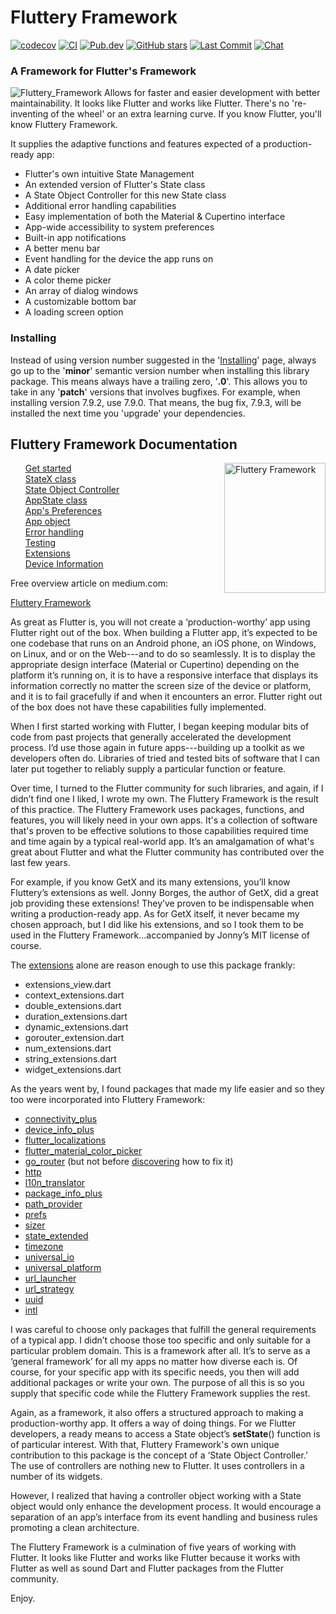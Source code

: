 <!-- https://pub.dev/packages/dartdoc -->
# Fluttery Framework
[![codecov](https://codecov.io/gh/AndriousSolutions/fluttery_framework/branch/master/graph/badge.svg)](https://codecov.io/gh/AndriousSolutions/fluttery_framework)
[![CI](https://github.com/AndriousSolutions/fluttery_framework/actions/workflows/format_test_and_relase.yml/badge.svg)](https://github.com/AndriousSolutions/fluttery_framework/actions/workflows/format_test_and_relase.yml)
[![Pub.dev](https://img.shields.io/pub/v/fluttery_framework.svg)](https://pub.dev/packages/fluttery_framework)
[![GitHub stars](https://img.shields.io/github/stars/AndriousSolutions/fluttery_framework.svg?style=social&amp;logo=github)](https://github.com/AndriousSolutions/fluttery_framework/stargazers)
[![Last Commit](https://img.shields.io/github/last-commit/AndriousSolutions/fluttery_framework)](https://github.com/AndriousSolutions/fluttery_framework/commits/master)
[![Chat](https://img.shields.io/discord/419322779851030538.svg?logo=discord)](https://discord.gg/TyPmeMc)
### A Framework for Flutter's Framework
![Fluttery_Framework](https://user-images.githubusercontent.com/32497443/185770676-89af0669-9040-4dc6-ad5b-412ed9fed5e5.jpg)
Allows for faster and easier development with better maintainability. It looks like Flutter and works like Flutter.
There's no 're-inventing of the wheel' or an extra learning curve. If you know Flutter, you'll know Fluttery Framework.  

It supplies the adaptive functions and features expected of a production-ready app:
* Flutter's own intuitive State Management
* An extended version of Flutter's State class
* A State Object Controller for this new State class
* Additional error handling capabilities
* Easy implementation of both the Material & Cupertino interface
* App-wide accessibility to system preferences
* Built-in app notifications
* A better menu bar
* Event handling for the device the app runs on
* A date picker
* A color theme picker
* An array of dialog windows
* A customizable bottom bar
* A loading screen option

### Installing
Instead of using version number suggested in the '[Installing](https://pub.dev/packages/fluttery_framework#-installing-tab-)' page, 
always go up to the '**minor**' semantic version number when installing this library package. 
This means always have a trailing zero, '**.0**'.
This allows you to take in any '**patch**' versions that involves bugfixes. 
For example, when installing version 7.9.2, use 7.9.0. That means, the bug fix, 7.9.3, will be 
installed the next time you 'upgrade' your dependencies.

## Fluttery Framework Documentation

<img align="right" src="https://github.com/AndriousSolutions/fluttery_framework/assets/32497443/46cf193f-a3cc-452b-94b2-01207ba18ea2" alt="Fluttery Framework" style="width:162px;height:208px;">

<ul style="list-style-type: none">
   <li id="started"><a href="https://pub.dev/documentation/fluttery_framework/latest/topics/Get%20started-topic.html">Get&nbsp;started</a></li>
   <li id="statex"><a href="https://pub.dev/documentation/fluttery_framework/latest/topics/StateX%20class-topic.html">StateX class</a></li>
   <li id="controller"><a href="https://pub.dev/documentation/fluttery_framework/latest/topics/State%20Object%20Controller-topic.html">State&nbsp;Object&nbsp;Controller</a></li>
   <li id="appstate"><a href="https://pub.dev/documentation/fluttery_framework/latest/topics/AppState%20class-topic.html">AppState class</a></li>
   <li id="app-prefs"><a href="https://pub.dev/documentation/fluttery_framework/latest/topics/App's%20Preferences-topic.html">App's&nbsp;Preferences</a></li>
   <li id="app-object"><a href="https://pub.dev/documentation/fluttery_framework/latest/topics/App%20object-topic.html">App object</a></li>
   <li id="error"><a href="https://pub.dev/documentation/fluttery_framework/latest/topics/Error%20handling-topic.html">Error&nbsp;handling</a></li>
   <li id="testing"><a href="https://pub.dev/documentation/fluttery_framework/latest/topics/Testing-topic.html">Testing</a></li>
   <li id="extensions"><a href="https://pub.dev/documentation/fluttery_framework/latest/topics/Extensions-topic.html">Extensions</a></li>
   <li id="device"><a href="https://pub.dev/documentation/fluttery_framework/latest/topics/Device%20Information-topic.html">Device Information</a></li>
</ul>

Free overview article on medium.com:

[Fluttery Framework](https://andrious.medium.com/the-fluttery-framework-35480fb834da)

As great as Flutter is, you will not create a ‘production-worthy’ app using Flutter right out of the box. 
When building a Flutter app, it’s expected to be one codebase that runs on an Android phone, 
an iOS phone, on Windows, on Linux, and or on the Web---and to do so seamlessly. 
It is to display the appropriate design interface (Material or Cupertino) depending on the platform it’s running on, 
it is to have a responsive interface that displays its information correctly no matter the screen size of the device or platform, 
and it is to fail gracefully if and when it encounters an error. 
Flutter right out of the box does not have these capabilities fully implemented.

When I first started working with Flutter, 
I began keeping modular bits of code from past projects that generally accelerated the development process. 
I’d use those again in future apps---building up a toolkit as we developers often do. 
Libraries of tried and tested bits of software that I can later put together to reliably supply a particular function or feature.

Over time, I turned to the Flutter community for such libraries, and again, 
if I didn’t find one I liked, I wrote my own. The Fluttery Framework is the result of this practice.
The Fluttery Framework uses packages, functions, and features, you will likely need in your own apps. 
It's a collection of software that's proven to be effective solutions to those capabilities required time and time again by a typical real-world app. 
It’s an amalgamation of what's great about Flutter and what the Flutter community has contributed over the last few years.

For example, if you know GetX and its many extensions, you’ll know Fluttery’s extensions as well. 
Jonny Borges, the author of GetX, did a great job providing these extensions! 
They’ve proven to be indispensable when writing a production-ready app. 
As for GetX itself, it never became my chosen approach, but I did like his extensions, 
and so I took them to be used in the Fluttery Framework…accompanied by Jonny’s MIT license of course.

The [extensions]( https://github.com/AndriousSolutions/fluttery_framework/tree/3fa2b01917cd975350068b956013eaf2ccadda90/lib/view/extensions) alone are reason enough to use this package frankly:
- extensions_view.dart
- context_extensions.dart
- double_extensions.dart
- duration_extensions.dart
- dynamic_extensions.dart
- gorouter_extension.dart
- num_extensions.dart
- string_extensions.dart
- widget_extensions.dart

As the years went by, I found packages that made my life easier and so they too were incorporated into Fluttery Framework:

- [connectivity_plus]( https://pub.dartlang.org/packages/connectivity_plus)
- [device_info_plus]( https://pub.dev/packages/device_info_plus)
- [flutter_localizations]( https://pub.dev/packages/flutter_localization)
- [flutter_material_color_picker]( https://pub.dev/packages/flutter_material_color_picker)
- [go_router]( https://pub.dev/packages/go_router) (but not before [discovering]( https://github.com/flutter/flutter/issues/123570#issuecomment-1588610299) how to fix it)
- [http](https://pub.dev/packages/http)
- [l10n_translator](https://pub.dev/packages/i10n_translator)
- [package_info_plus](https://pub.dev/packages/package_info_plus)
- [path_provider](https://pub.dev/packages/path_provider)
- [prefs](https://pub.dartlang.org/packages/prefs)
- [sizer](https://pub.dev/packages/sizer)
- [state_extended](https://pub.dartlang.org/packages/state_extended)
- [timezone](https://pub.dev/packages/timezone)
- [universal_io](https://pub.dev/packages/universal_io)
- [universal_platform](https://pub.dev/packages/universal_platform)
- [url_launcher](https://pub.dartlang.org/packages/url_launcher)
- [url_strategy](https://pub.dev/packages/url_strategy)
- [uuid](https://pub.dartlang.org/packages/uuid)
- [intl](https://pub.dev/packages/intl)

I was careful to choose only packages that fulfill the general requirements of a typical app. 
I didn’t choose those too specific and only suitable for a particular problem domain. 
This is a framework after all. It’s to serve as a ‘general framework’ for all my apps no matter how diverse each is. 
Of course, for your specific app with its specific needs, 
you then will add additional packages or write your own. 
The purpose of all this is so you supply that specific code while the Fluttery Framework supplies the rest.

Again, as a framework, it also offers a structured approach to making a production-worthy app. 
It offers a way of doing things. For we Flutter developers, a ready means to access a State object’s **setState**() function is of particular interest.
With that, Fluttery Framework's own unique contribution to this package is the concept of a ‘State Object Controller.’ 
The use of controllers are nothing new to Flutter. It uses controllers in a number of its widgets.

However, I realized that having a controller object working with a State object would only enhance the development process.
It would encourage a separation of an app’s interface from its event handling and business rules promoting a clean architecture.

The Fluttery Framework is a culmination of five years of working with Flutter.
It looks like Flutter and works like Flutter because it works with Flutter 
as well as sound Dart and Flutter packages from the Flutter community.

Enjoy.